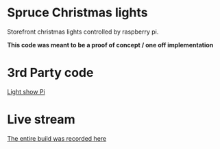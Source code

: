 Spruce Christmas lights
===

Storefront christmas lights controlled by raspberry pi.

**This code was meant to be a proof of concept / one off implementation**

3rd Party code
===
[Light show Pi](http://lightshowpi.org/)

Live stream
===
[The entire build was recorded here](https://www.livecoding.tv/video/retail-barbershop-iot-x-mas-light-display/)
